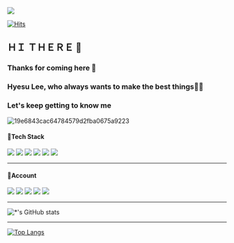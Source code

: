 <div align="left">

<img src="https://capsule-render.vercel.app/api?type=Waving&color=timeGradient&height=120&section=header&text=Thanks for%20Coming&fontSize=60" />
  
[![Hits](https://hits.seeyoufarm.com/api/count/incr/badge.svg?url=https%3A%2F%2Fgithub.com%2Fhongsik-lee%2Fhongsik-lee&count_bg=%2379C83D&title_bg=%23555555&icon=probot.svg&icon_color=%23E7E7E7&title=hits&edge_flat=false)](https://hits.seeyoufarm.com)
  
## ＨＩ ＴＨＥＲＥ 👻

### Thanks for coming here 💌 
### Hyesu Lee, who always wants to make the best things🎄🎁
### Let's keep getting to know me 

![19e6843cac64784579d2fba0675a9223](https://user-images.githubusercontent.com/59537763/150462725-415f3cbb-633b-46aa-8329-0d7dcf7c4e5f.gif)

#### 🎉Tech Stack 
<img src="https://img.shields.io/badge/-HTML5-E34F26?style=flat-square&logo=HTML5&logoColor=white"/>
<img src="https://img.shields.io/badge/-CSS3-1572B6?style=flat-square&logo=CSS3&logoColor=white"/>
<img src="https://img.shields.io/badge/-SCSS-CC6699?style=flat-square&logo=SCSS&logoColor=white"/>
<img src="https://img.shields.io/badge/-JAVASCRIPT-F7DF1E?style=flat-square&logo=JAVASCRIPT&logoColor=black"/>
<img src="https://img.shields.io/badge/-JQUERY-0769AD?style=flat-square&logo=JQUERY&logoColor=white"/>
<img src="https://img.shields.io/badge/-React-61DAFB?style=flat-square&logo=React&logoColor=ffffff"/>
  
---
  
#### 🎉Account
<img src="https://img.shields.io/badge/-Gmail-EA4335?style=flat-square&logo=Gmail&logoColor=white"/>
<img src="https://img.shields.io/badge/-Notion-ffffff?style=flat-square&logo=Notion&logoColor=black"/>
<img src="https://img.shields.io/badge/-Velog-1AB7EA?style=flat-square&logo=Vimeo&logoColor=white"/>
<img src="https://img.shields.io/badge/-Instagram-E4405F?style=flat-square&logo=Instagram&logoColor=white"/>
<img src="https://img.shields.io/badge/-Github-eeeeee?style=flat-square&logo=Github&logoColor=000000"/>

---
  
![*'s GitHub stats](https://github-readme-stats.vercel.app/api?username=hongsik-lee&show_icons=true&theme=radical)
  
---

[![Top Langs](https://github-readme-stats.vercel.app/api/top-langs/?username=hongsik-lee&layout=compact)](https://github.comhongsik-leegithub-readme-stats)


</div>



<!--
**hongsik-lee/hongsik-lee** is a ✨ _special_ ✨ repository because its `README.md` (this file) appears on your GitHub profile.

Here are some ideas to get you started:

- 🔭 I’m currently working on ...
- 🌱 I’m currently learning ...
- 👯 I’m looking to collaborate on ...
- 🤔 I’m looking for help with ...
- 💬 Ask me about ...
- 📫 How to reach me: ...
- 😄 Pronouns: ...
- ⚡ Fun fact: ...
-->
